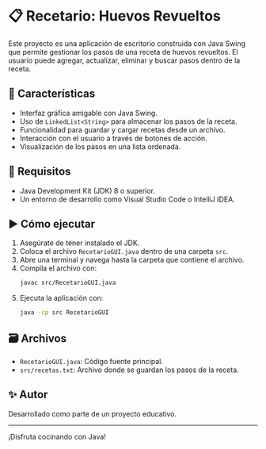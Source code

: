 
# 📋 Recetario: Huevos Revueltos

Este proyecto es una aplicación de escritorio construida con Java Swing que permite gestionar los pasos de una receta de huevos revueltos. El usuario puede agregar, actualizar, eliminar y buscar pasos dentro de la receta.

## 📌 Características

- Interfaz gráfica amigable con Java Swing.
- Uso de `LinkedList<String>` para almacenar los pasos de la receta.
- Funcionalidad para guardar y cargar recetas desde un archivo.
- Interacción con el usuario a través de botones de acción.
- Visualización de los pasos en una lista ordenada.

## 🧰 Requisitos

- Java Development Kit (JDK) 8 o superior.
- Un entorno de desarrollo como Visual Studio Code o IntelliJ IDEA.

## ▶️ Cómo ejecutar

1. Asegúrate de tener instalado el JDK.
2. Coloca el archivo `RecetarioGUI.java` dentro de una carpeta `src`.
3. Abre una terminal y navega hasta la carpeta que contiene el archivo.
4. Compila el archivo con:
   ```bash
   javac src/RecetarioGUI.java
   ```
5. Ejecuta la aplicación con:
   ```bash
   java -cp src RecetarioGUI
   ```

## 🗃️ Archivos

- `RecetarioGUI.java`: Código fuente principal.
- `src/recetas.txt`: Archivo donde se guardan los pasos de la receta.

## ✨ Autor

Desarrollado como parte de un proyecto educativo.

---

¡Disfruta cocinando con Java!
